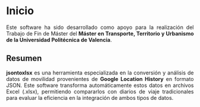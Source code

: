 # Inicio

<p style="text-align: justify;">
Este software ha sido desarrollado como apoyo para la realización del Trabajo de Fin de Máster del <strong>Máster en Transporte, Territorio y Urbanismo de la Universidad Politécnica de Valencia</strong>.
</p>


## Resumen

<p style="text-align: justify;">
<strong>jsontoxlsx</strong> es una herramienta especializada en la conversión y análisis de datos de movilidad provenientes de <strong>Google Location History</strong> en formato JSON. Este software transforma automáticamente estos datos en archivos Excel (.xlsx), permitiendo compararlos con diarios de viaje tradicionales para evaluar la eficiencia en la integración de ambos tipos de datos.
</p>
